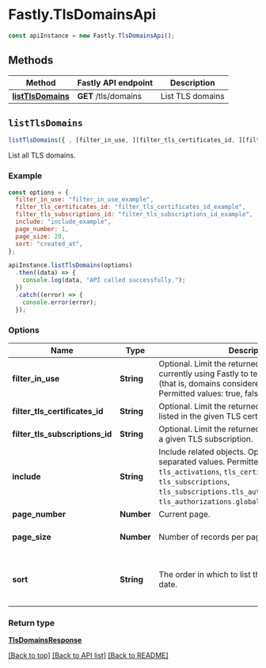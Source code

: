 # Fastly.TlsDomainsApi


```javascript
const apiInstance = new Fastly.TlsDomainsApi();
```
## Methods

Method | Fastly API endpoint | Description
------------- | ------------- | -------------
[**listTlsDomains**](TlsDomainsApi.md#listTlsDomains) | **GET** /tls/domains | List TLS domains



## `listTlsDomains`

```javascript
listTlsDomains({ , [filter_in_use, ][filter_tls_certificates_id, ][filter_tls_subscriptions_id, ][include, ][page_number, ][page_size, ][sort] })
```

List all TLS domains.

### Example

```javascript
const options = {
  filter_in_use: "filter_in_use_example",
  filter_tls_certificates_id: "filter_tls_certificates_id_example",
  filter_tls_subscriptions_id: "filter_tls_subscriptions_id_example",
  include: "include_example",
  page_number: 1,
  page_size: 20,
  sort: "created_at",
};

apiInstance.listTlsDomains(options)
  .then((data) => {
    console.log(data, "API called successfully.");
  })
  .catch((error) => {
    console.error(error);
  });
```

### Options

Name | Type | Description  | Notes
------------- | ------------- | ------------- | -------------
**filter_in_use** | **String** | Optional. Limit the returned domains to those currently using Fastly to terminate TLS with SNI (that is, domains considered \&quot;in use\&quot;) Permitted values: true, false. | [optional]
**filter_tls_certificates_id** | **String** | Optional. Limit the returned domains to those listed in the given TLS certificate&#39;s SAN list. | [optional]
**filter_tls_subscriptions_id** | **String** | Optional. Limit the returned domains to those for a given TLS subscription. | [optional]
**include** | **String** | Include related objects. Optional, comma-separated values. Permitted values: `tls_activations`, `tls_certificates`, `tls_subscriptions`, `tls_subscriptions.tls_authorizations`, and `tls_authorizations.globalsign_email_challenge`.  | [optional]
**page_number** | **Number** | Current page. | [optional]
**page_size** | **Number** | Number of records per page. | [optional] [defaults to 20]
**sort** | **String** | The order in which to list the results by creation date. | [optional] [one of: "created_at", "-created_at"]

### Return type

[**TlsDomainsResponse**](TlsDomainsResponse.md)


[[Back to top]](#) [[Back to API list]](../../README.md#endpoints)
[[Back to README]](../../README.md)
